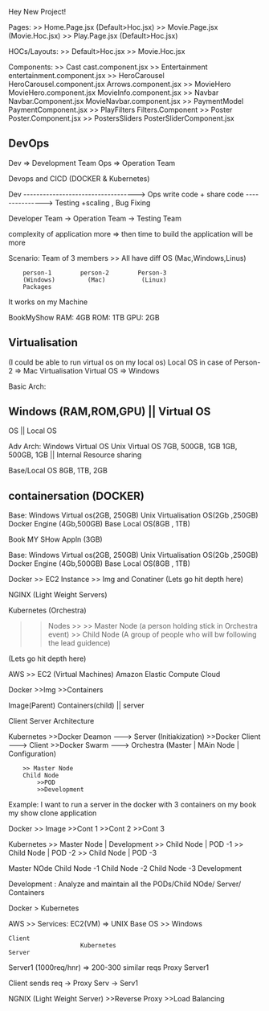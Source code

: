 Hey New Project!

Pages:
    >> Home.Page.jsx (Default>Hoc.jsx)
    >> Movie.Page.jsx (Movie.Hoc.jsx)
    >> Play.Page.jsx (Default>Hoc.jsx)

HOCs/Layouts:
    >> Default>Hoc.jsx
    >> Movie.Hoc.jsx
    
Components:
    >> Cast             cast.component.jsx
    >> Entertainment    entertainment.component.jsx
    >> HeroCarousel     HeroCarousel.component.jsx
                        Arrows.component.jsx
    >> MovieHero        MovieHero.component.jsx
                        MovieInfo.component.jsx
    >> Navbar           Navbar.Component.jsx
                        MovieNavbar.component.jsx
    >> PaymentModel     PaymentComponent.jsx
    >> PlayFilters      Filters.Component
    >> Poster           Poster.Component.jsx
    >> PostersSliders   PosterSliderComponent.jsx
    


## DevOps
Dev => Development Team
Ops => Operation Team

Devops and CICD (DOCKER & Kubernetes)

Dev -----------------------------------> Ops
write code + share code ---------------> Testing +scaling , Bug Fixing


Developer Team -> Operation Team -> Testing Team

complexity of application more => then time to build the application will be more

Scenario:
    Team of 3 members
        >> All have diff OS (Mac,Windows,Linus)
        
        person-1        person-2        Person-3
        (Windows)         (Mac)          (Linux)
        Packages   


It works on my Machine   

BookMyShow
RAM: 4GB
ROM: 1TB
GPU: 2GB

## Virtualisation
(I could be able to run virtual os on my local os)
Local OS in case of Person-2 => Mac
Virtualisation
Virtual OS => Windows


Basic Arch:

Windows (RAM,ROM,GPU) || Virtual OS
------------------------------------
OS                 || Local OS


Adv Arch:
Windows Virtual OS            Unix Virtual OS
7GB, 500GB, 1GB                 1GB, 500GB, 1GB             || Internal Resource sharing

Base/Local OS
8GB, 1TB, 2GB





## containersation (DOCKER)

Base:
Windows Virtual os(2GB, 250GB)              Unix Virtualisation OS(2Gb ,250GB)
                    Docker Engine      (4Gb,500GB)
Base Local OS(8GB , 1TB)



Book MY SHow Appln (3GB)


Base:
Windows Virtual os(2GB, 250GB)              Unix Virtualisation OS(2Gb ,250GB)
                    Docker Engine      (4Gb,500GB)
Base Local OS(8GB , 1TB)


Docker >> EC2 Instance >> Img and Conatiner
(Lets go hit depth here)

NGINX (Light Weight Servers)


Kubernetes (Orchestra)
>> Nodes >>
            >> Master Node (a person holding stick in Orchestra event)
            >> Child Node (A group of people who will bw following the lead guidence)
    
(Lets go hit depth here)


AWS >> EC2 (Virtual Machines)
Amazon Elastic Compute Cloud

Docker
        >>Img
        >>Containers

Image(Parent)
Containers(child) || server

Client Server Architecture


Kubernetes
        >>Docker Deamon ---> Server (Initiakization)
        >>Docker Client ---> Client 
        >>Docker Swarm ---> Orchestra (Master | MAin Node | Configuration)

        >> Master Node
        Child Node
            >>POD
            >>Development

Example: I want to run a server in the docker with 3 containers on my book my show clone application

Docker
    >> Image
        >>Cont 1
        >>Cont 2
        >>Cont 3

Kubernetes
    >>  Master Node   | Development
        >> Child Node | POD -1
        >> Child Node | POD -2
        >> Child Node | POD -3

Master NOde
        Child Node -1       Child Node -2       Child Node -3       Development


Development : Analyze and maintain all the PODs/Child NOde/ Server/ Containers

Docker > Kubernetes


AWS
    >> Services: EC2(VM) => UNIX
    Base OS >> Windows


    Client
                        Kubernetes
    Server

Server1 (1000req/hnr) => 200-300 similar reqs
Proxy Server1

Client sends req -> Proxy Serv -> Serv1


NGNIX (Light Weight Server)
        >>Reverse Proxy
        >>Load Balancing
